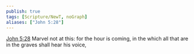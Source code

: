 ```yaml
---
publish: true
tags: [Scripture/NewT, noGraph]
aliases: ["John 5:28"]
---
```

[John 5:28](https://churchofjesuschrist.org/study/scriptures/nt/john/5?lang=eng&id=p28#p28) Marvel not at this: for the hour is coming, in the which all that are in the graves shall hear his voice,
